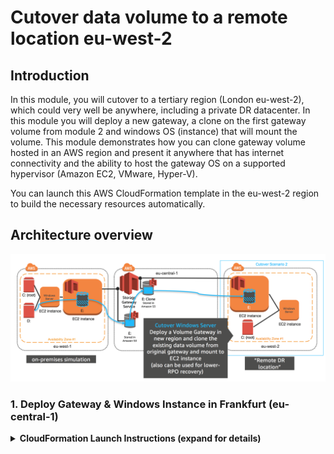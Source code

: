 #  Cutover data volume to a remote location eu-west-2

## Introduction

In this module, you will cutover to a tertiary region (London eu-west-2), which could very well be anywhere, including a private DR datacenter. In this module you will deploy a new gateway, a clone on the first gateway volume from module 2 and windows OS (instance) that will mount the volume. This module demonstrates how you can clone gateway volume hosted in an AWS region and present it anywhere that has internet connectivity and the ability to host the gateway OS on a supported hypervisor (Amazon EC2, VMware, Hyper-V).

You can launch this AWS CloudFormation template in the eu-west-2 region to build the necessary resources automatically.

## Architecture overview

![scenario-1-cutover-1](../../images/scenario-1-cutover-2.png)

### 1.	Deploy Gateway & Windows Instance in Frankfurt (eu-central-1)

<details>
<summary><strong>CloudFormation Launch Instructions (expand for details)</strong></summary><p>

1.	Right click the **Launch Stack** link below and "open in new tab"

Region| Launch
------|-----
EU (London) | [![Launch Module 1 in eu-west-2](http://docs.aws.amazon.com/AWSCloudFormation/latest/UserGuide/images/cloudformation-launch-stack-button.png)](https://console.aws.amazon.com/cloudformation/home?region=eu-west-2#/stacks/new?stackName=storage-workshop-1d&templateURL=https://s3-us-west-2.amazonaws.com/hybrid-storage-workshop/scenario1-step4-cutover2-SGW2-WIN3-(eu-west-2).json)

2. Click **Next** on the Select Template page.
3. Select your default VPC and any one of the subnets within that VPC.
4. Leave the Windows Instance Type as t2.medium
5. Leave the Gateway Instance Type as c4.2xlarge
6. Leave the cache and upload buffer sizes as 10GiB
7. Leave the activation region as (eu-central-1), which is where our volume data resides.
8. Select the key pair from the last module
9. Leave the **Allow DRP access from** field as 0.0.0.0/0 or enter the public IP of the computer from which you plan to access the Windows server.  You can find your public IP address at http://www.whatismypublicip.com/

![scenario-1-module-4-Picture1](../../images/scenario-1-module-4-Picture1.png)

10. Click **Next**.
11. Click **Next**. (skipping IAM advanced section)

8.	On the Review page, check the box to acknowledge that CloudFormation will create IAM resources and click **Create**.

![scenario-2-module-1-Picture2](../../images/scenario-2-module-1-Picture2.png)

Once the CloudFormation stack shows a status of CREATE_COMPLETE, you are ready to move on to the next step.

## 2. Check your windows and gateway instances

<details>
<summary><strong>Check to state of your new instances in London (expand for details)</strong></summary><p>

1. From the **Services** drop-down, select **EC2**.
2. Select **instances** from the side menuw
3.	Refresh the **instances** view until you see a new c4.2xlarge instance with the name "Hybrid Workshop - Cutover 2 - Gateway Server 2 (storage-workshop-1d)" and a t2.medium with the name "Hybrid Workshop - Cutover 2 - Windows Server 3 (storage-workshop-1d)". Wait for both these instances pass their status checks before continuing.

![scenario-1-module-4-Picture2](../../images/scenario-1-module-4-Picture2.png)

</p></details>

## 3. Create a clone from your orginal Frankfurt to present in London

<details>
<summary><strong>Create a clone from Gateway 1 to Gateway 2(expand for details)</strong></summary><p>

4. From the Services drop-down, select **Storage Gateway**.
5. Click on **London** in the upper-right corner and select **EU (Frankfurt)** from the list to switch the console to the eu-central-1 region.
You will now see the Gateway that you just provisioned listed named "Hybrid-Workshop-Gateway-Server-**2**" in addition to the Gateway you provisioned in Module 2. Verify that the Status is *‘Running’*.
6. Click on the new gateway named "Hybrid-Workshop-Gateway-Server-**2**" to reveal the Details tab below. From the Details tab, make note of the IP address of the gateway and write it below.
7.	Click Volumes from the left menu. You will see a single volume which you created in Module 2. We will now create a new volume on the new gateway by cloning the existing volume. Click the **Create Volume** button.
19.	Select the new gateway from the list. You many need to hover over the options to verify the gateway name matches ends in "Gateway Server **2**".
8.	Select a capacity that is larger or equal to your last gateway volume.
9.	Select Clone from last recovery point for the Volume contents
10.	For the Source volume, select your existing volume from the gateway created in Module 2. (should be the only volume in the list)

![scenario-1-module-4-Picture3](../../images/scenario-1-module-4-Picture3.png)

11.	Enter a name for the iSCSI target (ex ‘win2cutover’) and click Create volume.
12.	Click Skip to bypass CHAP configuration.

You will now see the new volume listed.

25.	Click Frankfurt in the upper-right corner of the page, and select EU (London) to return to the eu-west-2 region.

26.	We will now attach the volume from your new Volume Gateway in Frankfurt to your Windows instance in London just as we did in Module 2, giving that instance access to both local storage in that region, and storage in Frankfurt. 
Return to your Windows instance, and open the iSCSI Initiator utility by clicking the Windows logo in the bottom left corner and typing ‘iscsi’ and then clicking iSCSI Initiator from the search results.

</p></details>

## Validation Step

<details>
<summary><strong>Verify sample data exists on your EC2 instance (expand for details)</strong></summary><p>

Check the new D: drive in File Explorer and you should see all the data that was on the original volume that was cloned.

![scenario-1-module-1-Picture5](../../images/scenario-1-module-1-Picture5.png)

### What just happened?

This is a method of migrating data, using an EBS snapshot of the Volume Gateway volume, enables minimal downtime during cutover to AWS since all of the data already resides at AWS. This is optimal for large data drives that exist on file servers, database servers, web servers and any other system that needs to store large amounts of data locally. 

In this module, a new Windows EC2 instance was launched in AWS (eu-central-1 region) with the migrated data mounted from an EBS snapshot that you created from the Volume Gateway volume which was being hosting in the Frankfurt region (even when it was being presented to Ireland region via the EC2 gateway in that region).

You now have a Windows instance in eu-central-1 that contains a boot volume and a data volume. The secondary volume is a copy of the data that was hosted by the gateway volume in module 2 (drive E:). At this point you have successfully migrated data from a region simulating an on-premises deployment to the Frankfurt eu-central-1 region. 

</p></details>

### Start next module

Module 4: [Cutover data volume to a remote location eu-west-2](../module-4/README.md)

## License

This library is licensed under the Amazon Software License.

[Back to the main workshop scenarios page](../../README.md)
